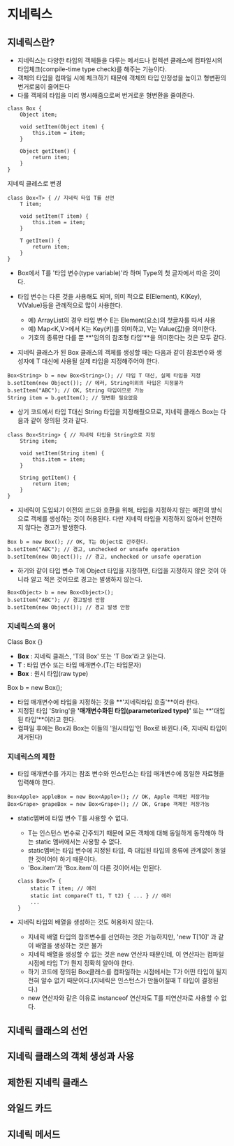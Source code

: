 # 지네릭스
## 지네릭스란?
- 지네릭스는 다양한 타입의 객체들을 다루는 메서드나 컬렉션 클래스에 컴파일시의 타입체크(compile-time type check)를 해주는 기능이다. 
- 객체의 타입을 컴파일 시에 체크하기 때문에 객체의 타입 안정성을 높이고 형변환의 번거로움이 줄어든다 
- 다룰 객체의 타입을 미리 명시해줌으로써 번거로운 형변환을 줄여준다.

```
class Box {
	Object item;
	
	void setItem(Object item) { 
		this.item = item; 
	}
	
	Object getItem() { 
		return item;
	}
}
```
지네릭 클레스로 변경
```
class Box<T> { // 지네릭 타입 T를 선언
	T item;
	
	void setItem(T item) { 
		this.item = item; 
	}
	
	T getItem() {
		return item;
	}
}
```
- Box<T>에서 T를 '타입 변수(type variable)'라 하며 Type의 첫 글자에서 따온 것이다.
- 타입 변수는 다른 것을 사용해도 되며, 의미 적으로 E(Element), K(Key), V(Value)등을 관례적으로 많이 사용한다.
	- 예) ArrayList<E>의 경우 타입 변수 E는 Element(요소)의 첫글자를 따서 사용
	- 예) Map<K,V>에서 K는 Key(키)를 의미하고, V는 Value(값)을 의미한다.
	- 기호의 종류만 다를 뿐 **'임의의 참조형 타입'**을 의미한다는 것은 모두 같다.

- 지네릭 클래스가 된 Box 클래스의 객체를 생성할 때는 다음과 같이 참조변수와 생성자에 T 대신에 사용될 실제 타입을 지정해주어야 한다.
```
Box<String> b = new Box<String>(); // 타입 T 대신, 실제 타입을 지정
b.setItem(new Object()); // 에러, String이외의 타입은 지정불가
b.setItem("ABC"); // OK, String 타입이므로 가능
String item = b.getItem(); // 형변환 필요없음
```
- 상기 코드에서 타입 T대신 String 타입을 지정해줬으므로, 지네릭 클래스 Box<T>는 다음과 같이 정의된 것과 같다.
```
class Box<String> { // 지네릭 타입을 String으로 지정
	String item;
	
	void setItem(String item) {
		this.item = item;
	}
	
	String getItem() {
		return item;
	}
}
```
- 지네릭이 도입되기 이전의 코드와 호환을 위해, 타입을 지정하지 않는 예전의 방식으로 객체를 생성하는 것이 허용된다. 다만 지네릭 타입을 지정하지 않아서 안전하지 않다는 경고가 발생한다.
```
Box b = new Box(); // OK, T는 Object로 간주한다.
b.setItem("ABC"); // 경고, unchecked or unsafe operation
b.setItem(new Object()); // 경고, unchecked or unsafe operation
```

- 하기와 같이 타입 변수 T에 Object 타입을 지정하면, 타입을 지정하지 않은 것이 아니라 알고 적은 것이므로 경고는 발생하지 않는다.
```
Box<Object> b = new Box<Object>();
b.setItem("ABC"); // 경고발생 안함 
b.setItem(new Object()); // 경고 발생 안함
```

### 지네릭스의 용어

Class Box<T> {}
- **Box<T>** : 지네릭 클래스, 'T의 Box' 또는 'T Box'라고 읽는다.
- **T** : 타입 변수 또는 타입 매개변수.(T는 타입문자)
- **Box** : 원시 타입(raw type)


Box<String> b = new Box<String>();
- 타입 매개변수에 타입을 지정하는 것을 **'지네릭타입 호출'**이라 한다.
- 지정된 타입 'String'을 **'매개변수화된 타입(parameterized type)'** 또는 **'대입된 타입'**이라고 한다.
- 컴파일 후에는 Box<String>과 Box<Integer>는 이들의 '원시타입'인 Box로 바뀐다.(즉, 지네릭 타입이 제거된다)


### 지네릭스의 제한
- 타입 매개변수를 가지는 참조 변수와 인스턴스는 타입 매개변수에 동일한 자료형을 입력해야 한다.
```
Box<Apple> appleBox = new Box<Apple>(); // OK, Apple 객체만 저장가능
Box<Grape> grapeBox = new Box<Grape>(); // OK, Grape 객체만 저장가능
```
- static멤버에 타입 변수 T를 사용할 수 없다.
	- T는 인스턴스 변수로 간주되기 때문에 모든 객체에 대해 동일하게 동작해야 하는 static 멤버에서는 사용할 수 없다.
	- static멤버는 타입 변수에 지정된 타입, 즉 대입된 타입의 종류에 관계없이 동일한 것이어야 하기 때문이다. 
	- 'Box<Apple>.item'과 'Box<Grape>.item'이 다른 것이어서는 안된다.
	
	```
	class Box<T> {
		static T item; // 에러
		static int compare(T t1, T t2) { ... } // 에러 
		...
 	}
	```
	
- 지네릭 타입의 배열을 생성하는 것도 허용하지 않는다.
	- 지네릭 배열 타입의 참조변수를 선언하는 것은 가능하지만, 'new T[10]' 과 같이 배열을 생성하는 것은 불가
	- 지네릭 배열을 생성할 수 없는 것은 new 연산자 때문인데, 이 연산자는 컴파일 시점에 타입 T가 뭔지 정확히 알아야 한다.
	- 하기 코드에 정의된 Box<T>클래스를 컴파일하는 시점에서는 T가 어떤 타입이 될지 전혀 알수 없기 때문이다.(지네릭은 인스턴스가 만들어질때 T 타입이 결정된다.)
	- new 연산자와 같은 이유로 instanceof 연산자도 T를 피연산자로 사용할 수 없다.
	  

## 지네릭 클래스의 선언

## 지네릭 클래스의 객체 생성과 사용

## 제한된 지네릭 클래스

## 와일드 카드

## 지네릭 메서드


